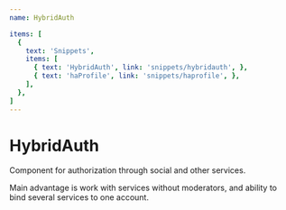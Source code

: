 ```yaml
---
name: HybridAuth

items: [
  {
    text: 'Snippets',
    items: [
      { text: 'HybridAuth', link: 'snippets/hybridauth', },
      { text: 'haProfile', link: 'snippets/haprofile', },
    ],
  },
]
---
```

# HybridAuth

Component for authorization through social and other services.

Main advantage is work with services without moderators, and ability to bind several services to one account.
